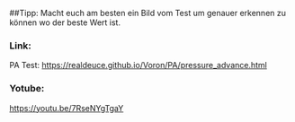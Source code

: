 ##Tipp:
Macht euch am besten ein Bild vom Test um genauer erkennen zu können wo der beste Wert ist.

### Link:
PA Test: https://realdeuce.github.io/Voron/PA/pressure_advance.html

### Yotube:
https://youtu.be/7RseNYgTgaY
